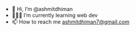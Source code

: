 - 👋 Hi, I’m @ashmitdhiman
- 🧑🏻‍💻 I’m currently learning web dev
- 📫 How to reach me ashmitdhiman7@gmail.com

<!---
ashmitdhiman/ashmitdhiman is a ✨ special ✨ repository because its `README.md` (this file) appears on your GitHub profile.
You can click the Preview link to take a look at your changes.
--->
